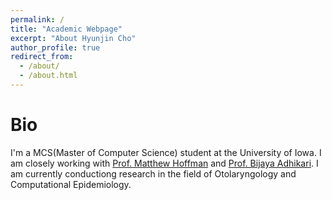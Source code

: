 ```yaml
---
permalink: /
title: "Academic Webpage"
excerpt: "About Hyunjin Cho"
author_profile: true
redirect_from: 
  - /about/
  - /about.html
---
```


Bio
======
I'm a MCS(Master of Computer Science) student at the University of Iowa. I am closely working with [Prof. Matthew Hoffman](https://uihc.org/providers/matthew-hoffman) and [Prof. Bijaya Adhikari](https://cs.uiowa.edu/people/bijaya-adhikari). I am currently conductiong research in the field of Otolaryngology and Computational Epidemiology.

<!-- Industry Experience
======
In summer 2022, I worked as an Applied Scientist intern at Amazon in the Buyer Risk Prevention team. 
I built a scalable fraud community detection pipeline by applying the state of the art techniques in graph mining.
In the summer of 2021, I worked as a machine learning and data science intern at [ML team @ AmFam](https://www.ai-ml-amfam.com/team). I applied the graph attention network to detect suspicious data entries in the claims dataset.

PhD Research
======
My focus is machine learning on graphs (or graph mining), such as social networks and people-to-people contact networks. Graph mining includes learning representations (e.g., node or graph level), link prediction (e.g., recommender system), node classification (e.g., predicting the onset of disease on the patient network), and information diffusion (e.g., the understanding spread of infectious disease such as COVID-19). I also have experience developing methods for submodular function optimization and applying them to detect infection sources of outbreaks - a collaborative work with Georgia Tech and University of Virginia members. Finally, I have developed agent-based simulators to propose intervention strategies to slow down the spread of target infectious diseases ([COVID-19 simulator](https://github.com/HankyuJang/Dialysis_COVID19)).

Extracurricular activities
======
In my free time, I enjoy playing musical instruments, such as classical guitar (me, playing Kleine Romanze at a concert during college: [youtube](https://youtu.be/gUUJiO6dBcM)). 
I'm a runner - I run outdoors regularly, with my Garmin forerunner running watch.
I completed 5 half marathons in the year 2022!
![Marathon](http://HankyuJang.github.io/images/marathon.PNG)
- Hot Cider Half Marathon Finishline [youtube](https://youtu.be/X_K269BE1C0?t=5678), Record [record](https://results.truetimeracing.com/MyResults.aspx?uid=16535-1068-2-77770&yt=1) -->
